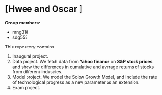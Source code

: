# \[Hwee and Oscar \]

**Group members:**
- mng318
- sdg552


This repository contains  
1. Inaugural project. 
2. Data project. We fetch data from **Yahoo finance** on **S&P stock prices** and show the differences in cumulative and average returns of stocks from different industries. 
3. Model project. We model the Solow Growth Model, and include the rate of technological progress as a new parameter as an extension.
4. Exam project.
